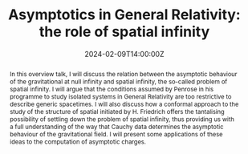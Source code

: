 ---
title: "Asymptotics in General Relativity: the role of spatial infinity"
abstract: In this overview talk, I will discuss the relation between the asymptotic behaviour of the gravitational at null infinity and spatial infinity, the so-called problem of spatial infinity. I will argue that the conditions assumed by Penrose in his programme to study isolated systems in General Relativity are too restrictive to describe generic spacetimes. I will also discuss how a conformal approach to the study of the structure of spatial initiated by H. Friedrich offers the tantalising possibility of settling down the problem of spatial infinity, thus providing us with a full understanding of the way that Cauchy data determines the asymptotic behaviour of the gravitational field. I will present some applications of these ideas to the computation of asymptotic charges.
summary: February Seminar by Juan Valiente Kroon

event: Zoom link
event_url: https://umd.zoom.us/j/99403590299?pwd=U1lFYTMrTE9OdXpLU3ZyTmxvd0lWUT09

location: Online

date: '2024-02-09T14:00:00Z'
# date_end: '2023-11-10T15:00:00Z'
all_day: false

# Schedule page publish date (NOT talk date).
publishDate: '2023-12-01T00:00:00Z'

authors: [juan]
tags: [seminar]

# Is this a featured talk? (true/false)
featured: true

image:  
  caption:
  focal_point: center

# url_code: 
# url_pdf: ''
url_slides: 
url_video: 

# Markdown Slides (optional).
#   Associate this talk with Markdown slides.
#   Simply enter your slide deck's filename without extension.
#   E.g. `slides = "example-slides"` references `content/slides/example-slides.md`.
#   Otherwise, set `slides = ""`.
slides:

# Projects (optional).
#   Associate this post with one or more of your projects.
#   Simply enter your project's folder or file name without extension.
#   E.g. `projects = ["internal-project"]` references `content/project/deep-learning/index.md`.
#   Otherwise, set `projects = []`.
projects:

design: 
---